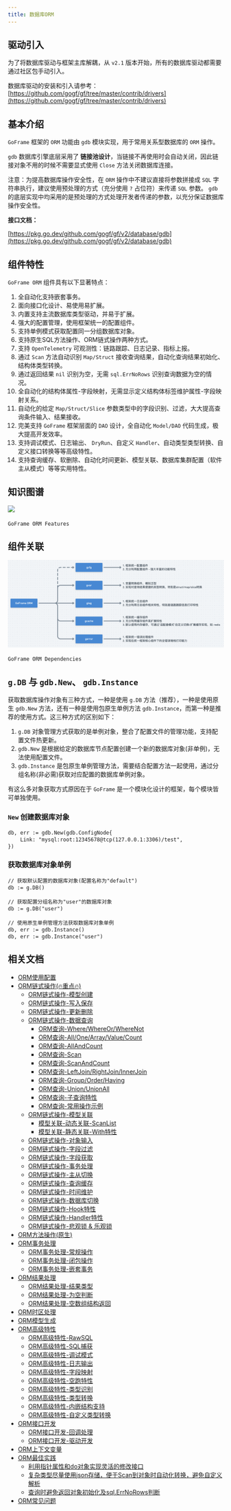 ```yaml
---
title: 数据库ORM
---
```


## 驱动引入

为了将数据库驱动与框架主库解耦，从 `v2.1` 版本开始，所有的数据库驱动都需要通过社区包手动引入。

数据库驱动的安装和引入请参考： [https://github.com/gogf/gf/tree/master/contrib/drivers](https://github.com/gogf/gf/tree/master/contrib/drivers)

## 基本介绍

`GoFrame` 框架的 `ORM` 功能由 `gdb` 模块实现，用于常用关系型数据库的 `ORM` 操作。

`gdb` 数据库引擎底层采用了 **链接池设计**，当链接不再使用时会自动关闭，因此链接对象不用的时候不需要显式使用 `Close` 方法关闭数据库连接。

注意：为提高数据库操作安全性，在 `ORM` 操作中不建议直接将参数拼接成 `SQL` 字符串执行，建议使用预处理的方式（充分使用 `?` 占位符）来传递 `SQL` 参数。 `gdb` 的底层实现中均采用的是预处理的方式处理开发者传递的参数，以充分保证数据库操作安全性。

**接口文档：**

[https://pkg.go.dev/github.com/gogf/gf/v2/database/gdb](https://pkg.go.dev/github.com/gogf/gf/v2/database/gdb)

## 组件特性

`GoFrame ORM` 组件具有以下显著特点：

01. 全自动化支持嵌套事务。
02. 面向接口化设计、易使用易扩展。
03. 内置支持主流数据库类型驱动，并易于扩展。
04. 强大的配置管理，使用框架统一的配置组件。
05. 支持单例模式获取配置同一分组数据库对象。
06. 支持原生SQL方法操作、ORM链式操作两种方式。
07. 支持 `OpenTelemetry` 可观测性：链路跟踪、日志记录、指标上报。
08. 通过 `Scan` 方法自动识别 `Map/Struct` 接收查询结果，自动化查询结果初始化、结构体类型转换。
09. 通过返回结果 `nil` 识别为空，无需 `sql.ErrNoRows` 识别查询数据为空的情况。
10. 全自动化的结构体属性-字段映射，无需显示定义结构体标签维护属性-字段映射关系。
11. 自动化的给定 `Map/Struct/Slice` 参数类型中的字段识别、过滤，大大提高查询条件输入、结果接收。
12. 完美支持 `GoFrame` 框架层面的 `DAO` 设计，全自动化 `Model/DAO` 代码生成，极大提高开发效率。
13. 支持调试模式、日志输出、 `DryRun`、自定义 `Handler`、自动类型类型转换、自定义接口转换等等高级特性。
14. 支持查询缓存、软删除、自动化时间更新、模型关联、数据库集群配置（软件主从模式）等等实用特性。

## 知识图谱

![](/download/attachments/1114686/GoFrame%20ORM%20Features.png?version=1&modificationDate=1623116876136&api=v2)

`GoFrame ORM Features`

## 组件关联

![](/download/attachments/1114686/image2021-6-17_21-15-4.png?version=1&modificationDate=1623935662612&api=v2)

`GoFrame ORM Dependencies`

## `g.DB` 与 `gdb.New`、 `gdb.Instance`

获取数据库操作对象有三种方式，一种是使用 `g.DB` 方法（推荐），一种是使用原生 `gdb.New` 方法，还有一种是使用包原生单例方法 `gdb.Instance`，而第一种是推荐的使用方式。这三种方式的区别如下：

1. `g.DB` 对象管理方式获取的是单例对象，整合了配置文件的管理功能，支持配置文件热更新。
2. `gdb.New` 是根据给定的数据库节点配置创建一个新的数据库对象(非单例)，无法使用配置文件。
3. `gdb.Instance` 是包原生单例管理方法，需要结合配置方法一起使用，通过分组名称(非必需)获取对应配置的数据库单例对象。

有这么多对象获取方式原因在于 `GoFrame` 是一个模块化设计的框架，每个模块皆可单独使用。

### `New` 创建数据库对象

```
db, err := gdb.New(gdb.ConfigNode{
	Link: "mysql:root:12345678@tcp(127.0.0.1:3306)/test",
})
```

### 获取数据库对象单例

```
// 获取默认配置的数据库对象(配置名称为"default")
db := g.DB()

// 获取配置分组名称为"user"的数据库对象
db := g.DB("user")

// 使用原生单例管理方法获取数据库对象单例
db, err := gdb.Instance()
db, err := gdb.Instance("user")
```

## 相关文档

- [ORM使用配置](/docs/核心组件/数据库ORM/ORM使用配置)
- [ORM链式操作(🔥重点🔥)](/docs/核心组件/数据库ORM/ORM链式操作/ORM链式操作)
  - [ORM链式操作-模型创建](/docs/核心组件/数据库ORM/ORM链式操作/ORM链式操作-模型创建)
  - [ORM链式操作-写入保存](/docs/核心组件/数据库ORM/ORM链式操作/ORM链式操作-写入保存)
  - [ORM链式操作-更新删除](/docs/核心组件/数据库ORM/ORM链式操作/ORM链式操作-更新删除)
  - [ORM链式操作-数据查询](/docs/核心组件/数据库ORM/ORM链式操作/ORM链式操作-数据查询/ORM链式操作-数据查询)
    - [ORM查询-Where/WhereOr/WhereNot](/docs/核心组件/数据库ORM/ORM链式操作/ORM链式操作-数据查询/ORM查询-Where/WhereOr/WhereNot)
    - [ORM查询-All/One/Array/Value/Count](/docs/核心组件/数据库ORM/ORM链式操作/ORM链式操作-数据查询/ORM查询-All/One/Array/Value/Count)
    - [ORM查询-AllAndCount](/docs/核心组件/数据库ORM/ORM链式操作/ORM链式操作-数据查询/ORM查询-AllAndCount)
    - [ORM查询-Scan](/docs/核心组件/数据库ORM/ORM链式操作/ORM链式操作-数据查询/ORM查询-Scan)
    - [ORM查询-ScanAndCount](/docs/核心组件/数据库ORM/ORM链式操作/ORM链式操作-数据查询/ORM查询-ScanAndCount)
    - [ORM查询-LeftJoin/RightJoin/InnerJoin](/docs/核心组件/数据库ORM/ORM链式操作/ORM链式操作-数据查询/ORM查询-LeftJoin/RightJoin/InnerJoin)
    - [ORM查询-Group/Order/Having](/docs/核心组件/数据库ORM/ORM链式操作/ORM链式操作-数据查询/ORM查询-Group/Order/Having)
    - [ORM查询-Union/UnionAll](/docs/核心组件/数据库ORM/ORM链式操作/ORM链式操作-数据查询/ORM查询-Union/UnionAll)
    - [ORM查询-子查询特性](/docs/核心组件/数据库ORM/ORM链式操作/ORM链式操作-数据查询/ORM查询-子查询特性)
    - [ORM查询-常用操作示例](/docs/核心组件/数据库ORM/ORM链式操作/ORM链式操作-数据查询/ORM查询-常用操作示例)
  - [ORM链式操作-模型关联](/docs/核心组件/数据库ORM/ORM链式操作/ORM链式操作-模型关联/ORM链式操作-模型关联)
    - [模型关联-动态关联-ScanList](/docs/核心组件/数据库ORM/ORM链式操作/ORM链式操作-模型关联/模型关联-动态关联-ScanList)
    - [模型关联-静态关联-With特性](/docs/核心组件/数据库ORM/ORM链式操作/ORM链式操作-模型关联/模型关联-静态关联-With特性)
  - [ORM链式操作-对象输入](/docs/核心组件/数据库ORM/ORM链式操作/ORM链式操作-对象输入)
  - [ORM链式操作-字段过滤](/docs/核心组件/数据库ORM/ORM链式操作/ORM链式操作-字段过滤)
  - [ORM链式操作-字段获取](/docs/核心组件/数据库ORM/ORM链式操作/ORM链式操作-字段获取)
  - [ORM链式操作-事务处理](/docs/核心组件/数据库ORM/ORM链式操作/ORM链式操作-事务处理)
  - [ORM链式操作-主从切换](/docs/核心组件/数据库ORM/ORM链式操作/ORM链式操作-主从切换)
  - [ORM链式操作-查询缓存](/docs/核心组件/数据库ORM/ORM链式操作/ORM链式操作-查询缓存)
  - [ORM链式操作-时间维护](/docs/核心组件/数据库ORM/ORM链式操作/ORM链式操作-时间维护)
  - [ORM链式操作-数据库切换](/docs/核心组件/数据库ORM/ORM链式操作/ORM链式操作-数据库切换)
  - [ORM链式操作-Hook特性](/docs/核心组件/数据库ORM/ORM链式操作/ORM链式操作-Hook特性)
  - [ORM链式操作-Handler特性](/docs/核心组件/数据库ORM/ORM链式操作/ORM链式操作-Handler特性)
  - [ORM链式操作-悲观锁 & 乐观锁](/docs/核心组件/数据库ORM/ORM链式操作/ORM链式操作-悲观锁%20&%20乐观锁)
- [ORM方法操作(原生)](/docs/核心组件/数据库ORM/ORM方法操作-原生)
- [ORM事务处理](/docs/核心组件/数据库ORM/ORM事务处理/ORM事务处理)
  - [ORM事务处理-常规操作](/docs/核心组件/数据库ORM/ORM事务处理/ORM事务处理-常规操作)
  - [ORM事务处理-闭包操作](/docs/核心组件/数据库ORM/ORM事务处理/ORM事务处理-闭包操作)
  - [ORM事务处理-嵌套事务](/docs/核心组件/数据库ORM/ORM事务处理/ORM事务处理-嵌套事务)
- [ORM结果处理](/docs/核心组件/数据库ORM/ORM结果处理/ORM结果处理)
  - [ORM结果处理-结果类型](/docs/核心组件/数据库ORM/ORM结果处理/ORM结果处理-结果类型)
  - [ORM结果处理-为空判断](/docs/核心组件/数据库ORM/ORM结果处理/ORM结果处理-为空判断)
  - [ORM结果处理-空数组结构返回](/docs/核心组件/数据库ORM/ORM结果处理/ORM结果处理-空数组结构返回)
- [ORM时区处理](/docs/核心组件/数据库ORM/ORM时区处理)
- [ORM模型生成](/docs/核心组件/数据库ORM/ORM模型生成)
- [ORM高级特性](/docs/核心组件/数据库ORM/ORM高级特性/ORM高级特性)
  - [ORM高级特性-RawSQL](/docs/核心组件/数据库ORM/ORM高级特性/ORM高级特性-RawSQL)
  - [ORM高级特性-SQL捕获](/docs/核心组件/数据库ORM/ORM高级特性/ORM高级特性-SQL捕获)
  - [ORM高级特性-调试模式](/docs/核心组件/数据库ORM/ORM高级特性/ORM高级特性-调试模式)
  - [ORM高级特性-日志输出](/docs/核心组件/数据库ORM/ORM高级特性/ORM高级特性-日志输出)
  - [ORM高级特性-字段映射](/docs/核心组件/数据库ORM/ORM高级特性/ORM高级特性-字段映射)
  - [ORM高级特性-空跑特性](/docs/核心组件/数据库ORM/ORM高级特性/ORM高级特性-空跑特性)
  - [ORM高级特性-类型识别](/docs/核心组件/数据库ORM/ORM高级特性/ORM高级特性-类型识别)
  - [ORM高级特性-类型转换](/docs/核心组件/数据库ORM/ORM高级特性/ORM高级特性-类型转换)
  - [ORM高级特性-内嵌结构支持](/docs/核心组件/数据库ORM/ORM高级特性/ORM高级特性-内嵌结构支持)
  - [ORM高级特性-自定义类型转换](/docs/核心组件/数据库ORM/ORM高级特性/ORM高级特性-自定义类型转换)
- [ORM接口开发](/docs/核心组件/数据库ORM/ORM接口开发/ORM接口开发)
  - [ORM接口开发-回调处理](/docs/核心组件/数据库ORM/ORM接口开发/ORM接口开发-回调处理)
  - [ORM接口开发-驱动开发](/docs/核心组件/数据库ORM/ORM接口开发/ORM接口开发-驱动开发)
- [ORM上下文变量](/docs/核心组件/数据库ORM/ORM上下文变量)
- [ORM最佳实践](/docs/核心组件/数据库ORM/ORM最佳实践/ORM最佳实践)
  - [利用指针属性和do对象实现灵活的修改接口](/docs/核心组件/数据库ORM/ORM最佳实践/利用指针属性和do对象实现灵活的修改接口)
  - [复杂类型尽量使用json存储，便于Scan到对象时自动化转换，避免自定义解析](/docs/核心组件/数据库ORM/ORM最佳实践/复杂类型尽量使用json存储，便于Scan到对象时自动化转换，避免自定义解析)
  - [查询时避免返回对象初始化及sql.ErrNoRows判断](/docs/核心组件/数据库ORM/ORM最佳实践/查询时避免返回对象初始化及sql.ErrNoRows判断)
- [ORM常见问题](/docs/核心组件/数据库ORM/ORM常见问题)
